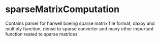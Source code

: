 sparseMatrixComputation
=======================

Contains parser for harwell boeing sparse matrix file format, daxpy and multiply function, dense to sparse converter and many other important function reated to sparse matrices
